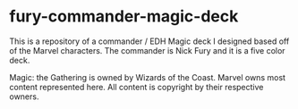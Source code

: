 # fury-commander-magic-deck

This is a repository of a commander / EDH Magic deck I designed based off of the Marvel characters. The commander is Nick Fury and it is a five color deck.

Magic: the Gathering is owned by Wizards of the Coast. Marvel owns most content represented here. All content is copyright by their respective owners.
